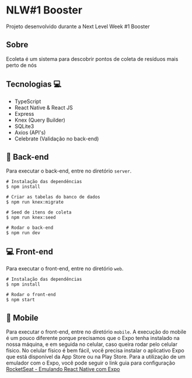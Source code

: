 # NLW#1 Booster

Projeto desenvolvido durante a Next Level Week #1 Booster

## Sobre
Ecoleta é um sistema para descobrir pontos de coleta de resíduos mais perto de nós

## Tecnologias :computer:
* TypeScript
* React Native & React JS
* Express
* Knex (Query Builder)
* SQLite3
* Axios (API's)
* Celebrate (Validação no back-end)

## :wrench: Back-end
Para executar o back-end, entre no diretório `server`.
```
# Instalação das dependências
$ npm install

# Criar as tabelas do banco de dados
$ npm run knex:migrate

# Seed de itens de coleta
$ npm run knex:seed

# Rodar o back-end
$ npm run dev
```

## :computer: Front-end
Para executar o front-end, entre no diretório `web`.
```
# Instalação das dependências
$ npm install

# Rodar o front-end
$ npm start
```

## :iphone: Mobile
Para executar o front-end, entre no diretório `mobile`.
A execução do mobile é um pouco diferente porque precisamos que o Expo tenha instalado na nossa máquina, e em 
seguida no celular, caso queira rodar pelo celular físico. No celular físico é bem fácil, você precisa instalar o 
aplicativo Expo que está disponível da App Store ou na Play Store.
Para a utilização de um emulador com o Expo, você pode seguir o link guia para configuração </br>
[RocketSeat - Emulando React Native com Expo](https://www.youtube.com/watch?v=eSjFDWYkdxM&vl=en)
